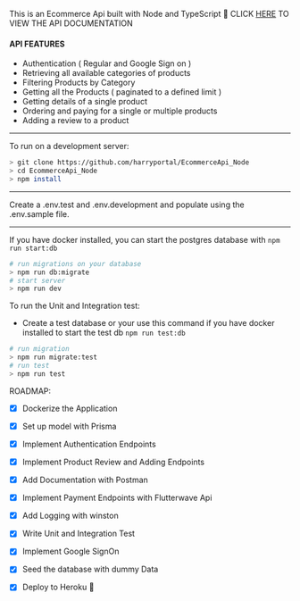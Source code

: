 This is an Ecommerce Api built with Node and TypeScript :rocket:
CLICK [HERE](https://documenter.getpostman.com/view/20276941/2s935hS7TG) TO VIEW THE API DOCUMENTATION

#### API FEATURES
- Authentication ( Regular and Google Sign on )
- Retrieving all available categories of products
- Filtering Products by Category
- Getting all the Products ( paginated to a defined limit )
- Getting details of a single product
- Ordering and paying for a single or multiple products
- Adding a review to a product

***
To run on a development server: 

```sh
> git clone https://github.com/harryportal/EcommerceApi_Node
> cd EcommerceApi_Node
> npm install
```

***
Create a .env.test and .env.development and populate using the .env.sample file.
***
If you have docker installed, you can start the postgres database with ```npm run start:db```

```sh
# run migrations on your database
> npm run db:migrate
# start server
> npm run dev
```

To run the Unit and Integration test:
- Create a test database or your use this command if you have docker installed to start the test db ```npm run test:db```
```sh
# run migration
> npm run migrate:test
# run test
> npm run test
```

ROADMAP:
- [x] Dockerize the Application
- [x] Set up model with Prisma
- [x] Implement Authentication Endpoints
- [x] Implement Product Review and Adding Endpoints
- [x] Add Documentation with Postman
- [x] Implement Payment Endpoints with Flutterwave Api
- [x] Add Logging with winston
- [x] Write Unit and Integration Test
- [x] Implement Google SignOn
- [x] Seed the database with dummy Data 
- [x] Deploy to Heroku :rocket: 

